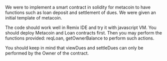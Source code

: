 We were to implement a smart contract in solidity for metacoin to have functions such as loan deposit and settlement of dues. We were given an initial template of metacoin.

The code should work well in Remix IDE and try it with javascript VM. You should deploy Metacoin and Loan contracts first. Then you may perform the functions provided: reqLoan, getOwnerBalance to perform such actions. 

You should keep in mind that viewDues and settleDues can only be performed by the Owner of the contract.
